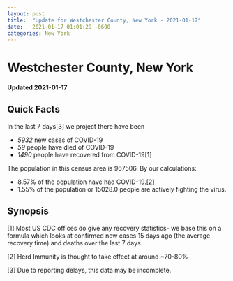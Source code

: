 ```yaml
---
layout: post
title:  "Update for Westchester County, New York - 2021-01-17"
date:   2021-01-17 01:01:29 -0600
categories: New York
---
```


# Westchester County, New York
#### Updated 2021-01-17

## Quick Facts

In the last 7 days[3] we project there have been
- *5932* new cases of COVID-19
- *59* people have died of COVID-19
- *1490* people have recovered from COVID-19[1]

The population in this census area is 967506. By our calculations:
- 8.57% of the population have had COVID-19.[2]
- 1.55% of the population or 15028.0 people are actively fighting the virus.

## Synopsis




[1] Most US CDC offices do give any recovery statistics- we base this on a formula which looks at confirmed new cases
15 days ago (the average recovery time) and deaths over the last 7 days.

[2] Herd Immunity is thought to take effect at around ~70-80%

[3] Due to reporting delays, this data may be incomplete.
 
    
